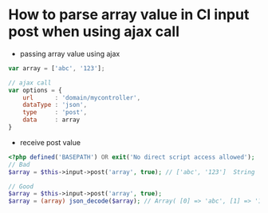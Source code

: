 # How to parse array value in CI input post when using ajax call

- passing array value using ajax
```javascript
var array = ['abc', '123'];

// ajax call
var options = {
    url      : 'domain/mycontroller',
    dataType : 'json',
    type     : 'post',
    data     : array
}
```

- receive post value
```php
<?php defined('BASEPATH') OR exit('No direct script access allowed');
// Bad
$array = $this->input->post('array', true); // ['abc', '123']  String

// Good
$array = $this->input->post('array', true); 
$array = (array) json_decode($array); // Array( [0] => 'abc', [1] => '123' )

```
